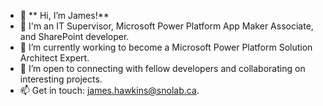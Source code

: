 - 👋 ** Hi, I’m James!**
- 👀 I'm an IT Supervisor, Microsoft Power Platform App Maker Associate, and SharePoint developer.
- 🌱 I’m currently working to become a Microsoft Power Platform Solution Architect Expert. 
- 💞️ I’m open to connecting with fellow developers and collaborating on interesting projects.
- 📫 Get in touch: james.hawkins@snolab.ca. 

<!---
jhawksno/jhawksno is a ✨ special ✨ repository because its `README.md` (this file) appears on your GitHub profile.
You can click the Preview link to take a look at your changes.
--->
